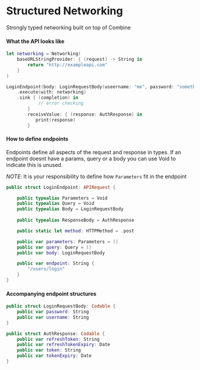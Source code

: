 # Structured Networking

Strongly typed networking built on top of Combine

#### What the API looks like

```swift
let networking = Networking(
    baseURLStringProvider: { (request) -> String in
        return "http://exampleapi.com"
    }
)

LoginEndpoint(body: LoginRequestBody(useername: "me", password: "something"))
	.execute(with: networking)
	.sink { (completion) in
       		// error checking
        } 
        receiveValue: { (response: AuthResponse) in
	       print(response)
        }
```


#### How to define endpoints
Endpoints define all aspects of the request and response in types. If an endpoint doesnt have a params, query or a body you can use Void to indicate this is unused.

*NOTE*: It is your responsibility to define how `Parameters` fit in the endpoint

```swift
public struct LoginEndpoint: APIRequest {

    public typealias Parameters = Void
    public typealias Query = Void
    public typealias Body = LoginRequestBody
    
    public typealias ResponseBody = AuthResponse

    public static let method: HTTPMethod = .post

    public var parameters: Parameters = ()
    public var query: Query = ()
    public var body: LoginRequestBody

    public var endpoint: String {
        "/users/login"
    }
}

```

#### Accompanying endpoint structures

```swift
public struct LoginRequestBody: Codable {
    public var password: String
    public var username: String
}

```

```swift
public struct AuthResponse: Codable {
    public var refreshToken: String
    public var refreshTokenExpiry: Date
    public var token: String
    public var tokenExpiry: Date
}

```
